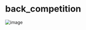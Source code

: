 # back_competition
![image](https://github.com/user-attachments/assets/b22e0eff-200c-4b70-b9a9-915c2f9455cd)
